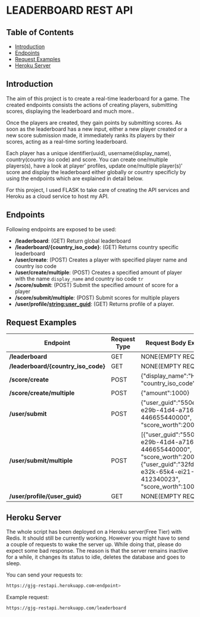 # LEADERBOARD REST API

## Table of Contents
- [Introduction](#introduction)
- [Endpoints](#endpoints)
- [Request Examples](#request-examples)
- [Heroku Server](#heroku-server)

## Introduction

The aim of this project is to create a real-time leaderboard for a game. The created endpoints consists the actions of creating players, submitting scores,
displaying the leaderboard and much more.. 

Once the players are created, they gain points by submitting scores. As soon as the leaderboard has a new input, either a new player created or a new score submission made,
it immediately ranks its players by their scores, acting as a real-time sorting leaderboard.

Each player has a unique identifier(uuid), username(display_name), country(country iso code) and score. You can create one/multiple players(s), have a look at 
player' profiles, update one/multiple player(s)' score and display the leaderboard either globally or country specificly by using the endpoints which are explained in detail below.

For this project, I used FLASK to take care of creating the API services and Heroku as a cloud service to host my API.

## Endpoints

Following endpoints are exposed to be used:

- **/leaderboard**: (GET) Return global leaderboard
- **/leaderboard/{country_iso_code}**: (GET) Returns country specific leaderboard
- **/user/create**: (POST) Creates a player with specified player name and country iso code
- **/user/create/multiple**: (POST) Creates a specified amount of player with the name `display_name` and country iso code `tr`
- **/score/submit**: (POST) Submit the specified amount of score for a player
- **/score/submit/multiple**: (POST) Submit scores for multiple players
- **/user/profile/<string:user_guid>**: (GET) Returns profile of a player.

## Request Examples

| Endpoint      | Request Type | Request Body Example |
| ----------- | ----------- | --- |
| **/leaderboard** | GET   | NONE(EMPTY REQUEST)|
| **/leaderboard/{country_iso_code}**   | GET | NONE(EMPTY REQUEST) |
| **/score/create** | POST | {"display_name":"Hasan", "country_iso_code":"tr"}|
| **/score/create/multiple**| POST        | {"amount":1000} |
| **/user/submit** | POST  | {"user_guid":"550e8400-e29b-41d4-a716-446655440000", "score_worth":200}|
| **/user/submit/multiple** | POST  | [{"user_guid":"550e8400-e29b-41d4-a716-446655440000", "score_worth":200},{"user_guid":"32fd8122-e32k-65k4-ei21-412340023", "score_worth":100}, ...] |
| **/user/profile/{user_guid}** | GET  | NONE(EMPTY REQUEST) |

## Heroku Server
The whole script has been deployed on a Heroku server(Free Tier) with Redis. It should still be currently working. However you might have to send a couple of requests to wake the server up. While doing that, please do expect some bad response. The reason is that the server remains inactive for a while, it changes its status to idle, deletes the database and goes to sleep. 

You can send your requests to: 
```bash
https://gjg-restapi.herokuapp.com<endpoint>
```

Example request:
```bash
https://gjg-restapi.herokuapp.com/leaderboard
```